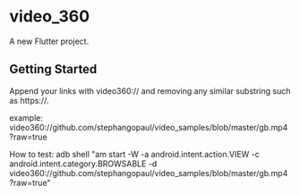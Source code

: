 # video_360

A new Flutter project.

## Getting Started

Append your links with video360:// and removing any similar substring such as https://.

example: video360://github.com/stephangopaul/video_samples/blob/master/gb.mp4?raw=true

How to test: adb shell "am start -W -a android.intent.action.VIEW -c android.intent.category.BROWSABLE -d video360://github.com/stephangopaul/video_samples/blob/master/gb.mp4?raw=true"

